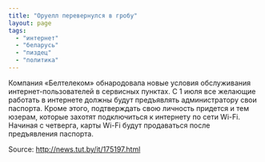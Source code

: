 ```yaml
---
title: "Оруелл перевернулся в гробу"
layout: page 
tags:
  - "интернет"
  - "беларусь"
  - "пиздец"
  - "политика"
---
```

Компания «Белтелеком» обнародовала новые условия обслуживания интернет-пользователей в сервисных пунктах. С 1 июля все желающие работать в интернете должны будут предъявлять администратору свои паспорта. Кроме этого, подтверждать свою личность придется и тем юзерам, которые захотят подключиться к интернету по сети Wi-Fi. Начиная с четверга, карты Wi-Fi будут продаваться после предъявления паспорта.

Source: <http://news.tut.by/it/175197.html>
